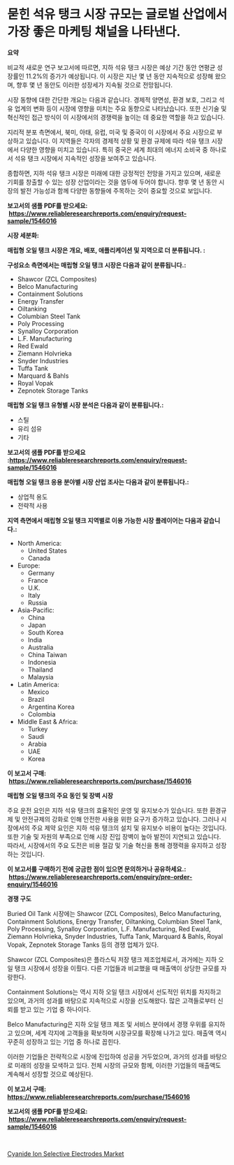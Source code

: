 <p><h1>묻힌 석유 탱크 시장 규모는 글로벌 산업에서 가장 좋은 마케팅 채널을 나타낸다.</h1></p><p><strong>요약</strong></p>
<p><p>비교적 새로운 연구 보고서에 따르면, 지하 석유 탱크 시장은 예상 기간 동안 연평균 성장률인 11.2%의 증가가 예상됩니다. 이 시장은 지난 몇 년 동안 지속적으로 성장해 왔으며, 향후 몇 년 동안도 이러한 성장세가 지속될 것으로 전망됩니다.</p><p>시장 동향에 대한 간단한 개요는 다음과 같습니다. 경제적 양면성, 환경 보호, 그리고 석유 업계의 변화 등이 시장에 영향을 미치는 주요 동향으로 나타났습니다. 또한 신기술 및 혁신적인 접근 방식이 이 시장에서의 경쟁력을 높이는 데 중요한 역할을 하고 있습니다.</p><p>지리적 분포 측면에서, 북미, 아태, 유럽, 미국 및 중국이 이 시장에서 주요 시장으로 부상하고 있습니다. 이 지역들은 각자의 경제적 상황 및 환경 규제에 따라 석유 탱크 시장에서 다양한 영향을 미치고 있습니다. 특히 중국은 세계 최대의 에너지 소비국 중 하나로서 석유 탱크 시장에서 지속적인 성장을 보여주고 있습니다.</p><p>종합하면, 지하 석유 탱크 시장은 미래에 대한 긍정적인 전망을 가지고 있으며, 새로운 기회를 창출할 수 있는 성장 산업이라는 것을 염두에 두어야 합니다. 향후 몇 년 동안 시장의 발전 가능성과 함께 다양한 동향들에 주목하는 것이 중요할 것으로 보입니다.</p></p>
<p><strong>보고서의 샘플 PDF를 받으세요: &nbsp;<a href="https://www.reliableresearchreports.com/enquiry/request-sample/1546016">https://www.reliableresearchreports.com/enquiry/request-sample/1546016</a></strong></p>
<p><strong>시장 세분화:</strong></p>
<p><strong> 매립형 오일 탱크 시장은 개요, 배포, 애플리케이션 및 지역으로 더 분류됩니다. :</strong></p>
<p><strong>구성요소 측면에서는 매립형 오일 탱크 시장은 다음과 같이 분류됩니다.:</strong></p>
<p><ul><li>Shawcor (ZCL Composites)</li><li>Belco Manufacturing</li><li>Containment Solutions</li><li>Energy Transfer</li><li>Oiltanking</li><li>Columbian Steel Tank</li><li>Poly Processing</li><li>Synalloy Corporation</li><li>L.F. Manufacturing</li><li>Red Ewald</li><li>Ziemann Holvrieka</li><li>Snyder Industries</li><li>Tuffa Tank</li><li>Marquard & Bahls</li><li>Royal Vopak</li><li>Zepnotek Storage Tanks</li></ul></p>
<p><strong> 매립형 오일 탱크 유형별 시장 분석은 다음과 같이 분류됩니다.:</strong></p>
<p><ul><li>스틸</li><li>유리 섬유</li><li>기타</li></ul></p>
<p><strong>보고서의 샘플 PDF를 받으세요 :<a href="https://www.reliableresearchreports.com/enquiry/request-sample/1546016">https://www.reliableresearchreports.com/enquiry/request-sample/1546016</a></strong></p>
<p><strong> 매립형 오일 탱크 응용 분야별 시장 산업 조사는 다음과 같이 분류됩니다.:</strong></p>
<p><ul><li>상업적 용도</li><li>전략적 사용</li></ul></p>
<p><strong>지역 측면에서 매립형 오일 탱크 지역별로 이용 가능한 시장 플레이어는 다음과 같습니다.:</strong></p>
<p><ul>
    <li>
        North America:
        <ul>
            <li>United States</li>
            <li>Canada</li>
        </ul>
    </li>
    <li>
        Europe:
        <ul>
            <li>Germany</li>
            <li>France</li>
            <li>U.K.</li>
            <li>Italy</li>
            <li>Russia</li>
        </ul>
    </li>
    <li>
        Asia-Pacific:
        <ul>
            <li>China</li>
            <li>Japan</li>
            <li>South Korea</li>
            <li>India</li>
            <li>Australia</li>
            <li>China Taiwan</li>
            <li>Indonesia</li>
            <li>Thailand</li>
            <li>Malaysia</li>
        </ul>
    </li>
    <li>
        Latin America:
        <ul>
            <li>Mexico</li>
            <li>Brazil</li>
            <li>Argentina Korea</li>
            <li>Colombia</li>
        </ul>
    </li>
    <li>
        Middle East & Africa:
        <ul>
            <li>Turkey</li>
            <li>Saudi</li>
            <li>Arabia</li>
            <li>UAE</li>
            <li>Korea</li>
        </ul>
    </li>
    </ul></p>
<p><strong>이 보고서 구매: &nbsp;<a href="https://www.reliableresearchreports.com/purchase/1546016">https://www.reliableresearchreports.com/purchase/1546016</a></strong></p>
<p><strong>매립형 오일 탱크의 주요 동인 및 장벽 시장</strong></p>
<p><p>주요 운전 요인은 지하 석유 탱크의 효율적인 운영 및 유지보수가 있습니다. 또한 환경규제 및 안전규제의 강화로 인해 안전한 사용을 위한 요구가 증가하고 있습니다. 그러나 시장에서의 주요 제약 요인은 지하 석유 탱크의 설치 및 유지보수 비용이 높다는 것입니다. 또한 기술 및 자원의 부족으로 인해 시장 진입 장벽이 높아 발전이 지연되고 있습니다. 따라서, 시장에서의 주요 도전은 비용 절감 및 기술 혁신을 통해 경쟁력을 유지하고 성장하는 것입니다.</p></p>
<p><strong>이 보고서를 구매하기 전에 궁금한 점이 있으면 문의하거나 공유하세요.: &nbsp;<a href="https://www.reliableresearchreports.com/enquiry/pre-order-enquiry/1546016">https://www.reliableresearchreports.com/enquiry/pre-order-enquiry/1546016</a></strong></p>
<p><strong>경쟁 구도</strong></p>
<p><p>Buried Oil Tank 시장에는 Shawcor (ZCL Composites), Belco Manufacturing, Containment Solutions, Energy Transfer, Oiltanking, Columbian Steel Tank, Poly Processing, Synalloy Corporation, L.F. Manufacturing, Red Ewald, Ziemann Holvrieka, Snyder Industries, Tuffa Tank, Marquard & Bahls, Royal Vopak, Zepnotek Storage Tanks 등의 경쟁 업체가 있다.</p><p>Shawcor (ZCL Composites)은 플라스틱 저장 탱크 제조업체로서, 과거에는 지하 오일 탱크 시장에서 성장을 이뤘다. 다른 기업들과 비교했을 때 매출액이 상당한 규모를 자랑한다.</p><p>Containment Solutions는 역시 지하 오일 탱크 시장에서 선도적인 위치를 차지하고 있으며, 과거의 성과를 바탕으로 지속적으로 시장을 선도해왔다. 많은 고객들로부터 신뢰를 받고 있는 기업 중 하나이다.</p><p>Belco Manufacturing은 지하 오일 탱크 제조 및 서비스 분야에서 경쟁 우위를 유지하고 있으며, 세계 각지에 고객들을 확보하며 시장규모를 확장해 나가고 있다. 매출액 역시 꾸준히 성장하고 있는 기업 중 하나로 꼽힌다.</p><p>이러한 기업들은 전략적으로 시장에 진입하여 성공을 거두었으며, 과거의 성과를 바탕으로 미래의 성장을 모색하고 있다. 전체 시장의 규모와 함께, 이러한 기업들의 매출액도 계속해서 성장할 것으로 예상된다.</p></p>
<p><strong>이 보고서 구매: &nbsp; <a href="https://www.reliableresearchreports.com/purchase/1546016">https://www.reliableresearchreports.com/purchase/1546016</a></strong></p>
<p><strong>보고서의 샘플 PDF를 받으세요: &nbsp;<a href="https://www.reliableresearchreports.com/enquiry/request-sample/1546016">https://www.reliableresearchreports.com/enquiry/request-sample/1546016</a></strong><strong></strong></p>
<p>&nbsp;</p>
<p><p><a href="https://github.com/WillieWoodard/Market-Research-Report-List-4/blob/main/cyanide-ion-selective-electrodes-market.md">Cyanide Ion Selective Electrodes Market</a></p></p>